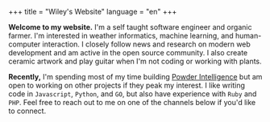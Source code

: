 +++
title = "Wiley's Website"
language = "en"
+++

**Welcome to my website.** I'm a self taught software engineer and organic farmer.  I'm interested in weather informatics, machine learning, and human-computer interaction.  I closely follow news and research on modern web development and am active in the open source community.  I also create ceramic artwork and play guitar when I'm not coding or working with plants.

**Recently,** I'm spending most of my time building [Powder Intelligence](<https://powderintelligence.com>) but am open to working on other projects if they peak my interest.  I like writing code in `Javascript`, `Python`, and `GO`, but also have experience with `Ruby` and `PHP`. Feel free to reach out to me on one of the channels below if you'd like to connect.
